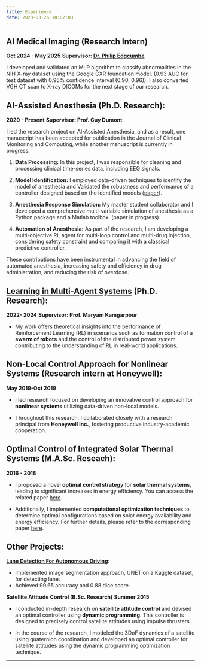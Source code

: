 ```yaml
---
title: Experience
date: 2023-03-26 10:02:03
---
```


## AI Medical Imaging (Research Intern)
 **Oct 2024 - May 2025**
 **Supervisor: [Dr. Philip Edgcumbe](http://edgcumbe.ca/)**

I developed and validated an MLP algorithm to classify abnormalities in the NIH X-ray dataset using the Google CXR foundation model. (0.93 AUC for test dataset with 0.95% confidence interval (0.90, 0.96)). I also converted VGH CT scan to X-ray DICOMs for the next stage of our research.

## AI-Assisted Anesthesia (Ph.D. Research):
 **2020 - Present**
 **Supervisor: Prof. Guy Dumont**

I led the research project on AI-Assisted Anesthesia, and as a result, one manuscript has been accepted for publication in the Journal of Clinical Monitoring and Computing, while another manuscript is currently in progress. 
<!-- You can find the accepted manuscript [here](https://www.dropbox.com/scl/fi/i55y1bcum5c1ufwjriyow/Paper.pdf?rlkey=laozg4bdug1iw3it1yk9lhcuc&dl=0). -->

1. **Data Processing:** In this project, I was responsible for cleaning and processing clinical time-series data, including EEG signals.

2. **Model Identification:** I employed data-driven techniques to identify the model of anesthesia and Validated the robustness and performance of a controller designed based on the identified models ([paper](https://link.springer.com/article/10.1007/s10877-023-01083-5)).

3. **Anesthesia Response Simulation:** My master student collaborator and I developed a comprehensive multi-variable simulation of anesthesia as a Python package and a Matlab toolbox. (paper in progress)

4. **Automation of Anesthesia:** As part of the research, I am developing a  multi-objective RL agent for multi-loop control and multi-drug injection, considering safety constraint and comparing it with a classical predictive controller.

These contributions have been instrumental in advancing the field of automated anesthesia, increasing safety and efficiency in drug administration, and reducing the risk of overdose.

## [Learning in Multi-Agent Systems](https://arxiv.org/abs/2305.13476) (Ph.D. Research):
 **2022- 2024**
 **Supervisor: Prof. Maryam Kamgarpour**

<!-- - I implemented various **model-based and model-free policy gradient algorithms** for multi-agent systems, providing practical solutions for complex control problems. -->
- My work offers theoretical insights into the performance of Reinforcement Learning (RL) in scenarios such as formation control of a **swarm of robots** and the control of the distributed power system contributing to the understanding of RL in real-world applications.

## Non-Local Control Approach for Nonlinear Systems (Research intern at Honeywell): 
**May 2019-Oct 2019**

- I led research focused on developing an innovative control approach for **nonlinear systems** utilizing data-driven non-local models.

- Throughout this research, I collaborated closely with a research principal from **Honeywell Inc.**, fostering productive industry-academic cooperation.

## Optimal Control of Integrated Solar Thermal Systems (M.A.Sc. Reseach):
 **2016 - 2018**

- I proposed a novel **optimal control strategy** for **solar thermal systems**, leading to significant increases in energy efficiency. You can access the related paper [here](https://doi.org/10.1016/j.jprocont.2019.09.008).

- Additionally, I implemented **computational optimization techniques** to determine optimal configurations based on solar energy availability and energy efficiency. For further details, please refer to the corresponding paper [here](https://doi.org/10.23919/ACC.2017.7963396).

## Other Projects:

**[Lane Detection For Autonomous Driving](https://github.com/sara-hrad/Lane-detection-rad)**:
- Implemented image segmentation approach, UNET on a Kaggle dataset, for detecting lane.
- Achieved 99.65 accuracy and 0.88 dice score.

**Satellite Attitude Control (B.Sc. Research)**
**Summer 2015**

- I conducted in-depth research on **satellite attitude control** and devised an optimal controller using **dynamic programming**. This controller is designed to precisely control satellite attitudes using impulse thrusters.

- In the course of the research, I modeled the 3DoF dynamics of a satellite using quaternion coordination and developed an optimal controller for satellite attitudes using the dynamic programming optimization technique. 

<!-- - To assess the effectiveness of the technique, I conducted thorough simulation analyses, providing valuable insights into the performance and viability of the developed control strategy. -->
---
<!--

**[AI PROTOTYPE](https://github.com/sara-hrad/MRNet-app) OF SPINSIGHT MRI (TECH-E Course Project)**:
- As a team, we created a **dashboard** using Streamlit to showcase the performance of an ACL classifier, [MRNet](https://stanfordmlgroup.github.io/competitions/mrnet/) on a MRI dataset.

- Furthermore, we conducted comprehensive **business model analyses** to validate the feasibility and viability of the **Spinsight MRI** project.

**Undergraduate Coanda VTOL Project:**

As an undergraduate student, I was part of a dedicated team that successfully designed and built a prototype of a Coanda Vertical Take-off and Landing (VTOL). This project allowed me to gain hands-on experience in aircraft design and engineering, as well as the principles of aerodynamics. Our team's achievement in creating a functional UAV prototype demonstrated our ability to collaborate effectively and apply theoretical knowledge to real-world engineering challenges. -->

<!-- * Python Programming ([McMaster Manufacturing Research Institute](https://www.eng.mcmaster.ca/mcmaster-manufacturing-research-institute-mmri/)):
    * Taught introductory and advanced Python programming concepts to students.
    * Developed course material, including lectures, exercises, and projects.
    * Assessed student progress through assignments and exams.
* MATLAB Programming ([McMaster Manufacturing Research Institute](https://www.eng.mcmaster.ca/mcmaster-manufacturing-research-institute-mmri/)):
    * Instructed students in MATLAB programming concepts, including arrays, loops, and functions.
    * Designed and delivered course content, such as lectures, labs, and quizzes.
    * Evaluated student performance through homework assignments and assessments.
* MATLAB & Simulink for Engineers (Sharif University of Technology):
    * Taught MATLAB and Simulink to undergraduate engineering students.
    * Developed and delivered lectures and hands-on exercises to reinforce key concepts.
    * Facilitated group discussions and provided individual support to help students master the software tools.
    * Assessed student progress through individual and group projects, as well as exams.

# Teaching Assistant:

As a teaching assistant and lecturer, I have been involved in teaching various undergraduate and graduate courses at UBC. These include:

* Electrical Circuits (UBC MECH 221)
* Instrumentation (UBC MECH 220)
* Modeling of Mechatronic Systems (UBC MECH 366)
* Mechatronics System Instrumentation (UBC MECH 421)
* Mechanical Vibration (UBC MECH 463)
* Automatic Control (UBC MECH 466)
* Modelling of Dynamic Systems (UBC MECH 529)
* Modern Control Engineering (UBC MECH 550)
* Foundations in Control Engineering (UBC MECH 522) -->
